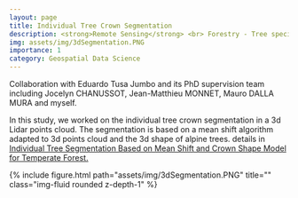 ```yaml
---
layout: page
title: Individual Tree Crown Segmentation
description: <strong>Remote Sensing</strong> <br> Forestry - Tree species mapping.
img: assets/img/3dSegmentation.PNG
importance: 1
category: Geospatial Data Science
---
```


Collaboration with Eduardo Tusa Jumbo and its PhD supervision team including Jocelyn CHANUSSOT, Jean-Matthieu MONNET, Mauro DALLA MURA and myself.

In this study, we worked on the individual tree crown segmentation in a 3d Lidar points cloud. The segmentation is based on a mean shift algorithm adapted to 3d points cloud and the 3d shape of alpine trees.  details in [Individual Tree Segmentation Based on Mean Shift and Crown Shape Model for Temperate Forest.](https://ieeexplore.ieee.org/document/9164904)

<div class="row">
    <div class="col-sm mt-3 mt-md-0 text-center">
           {% include figure.html path="assets/img/3dSegmentation.PNG" title="" class="img-fluid rounded z-depth-1" %}
    </div>
</div>
